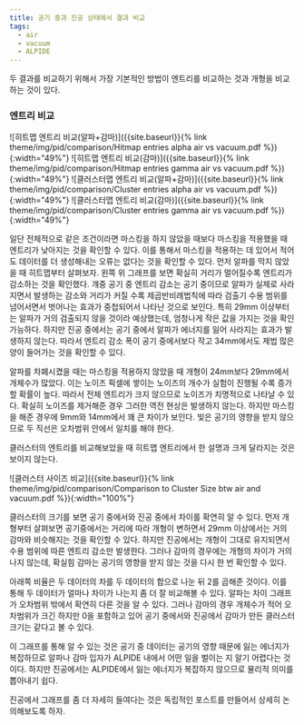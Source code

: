 ```yaml
---
title: 공기 중과 진공 상태에서 결과 비교
tags:
  - air
  - vacuum
  - ALPIDE
---
```


두 결과를 비교하기 위해서 가장 기본적인 방법이 엔트리를 비교하는 것과 개형을 비교하는 것이 있다.

### 엔트리 비교

![히트맵 엔트리 비교(알파+감마)]({{site.baseurl}}{% link theme/img/pid/comparison/Hitmap entries alpha air vs vacuum.pdf %}){:width="49%"}
![히트맵 엔트리 비교(감마)]({{site.baseurl}}{% link theme/img/pid/comparison/Hitmap entries gamma air vs vacuum.pdf %}){:width="49%"}
![클러스터맵 엔트리 비교(알파+감마)]({{site.baseurl}}{% link theme/img/pid/comparison/Cluster entries alpha air vs vacuum.pdf %}){:width="49%"}
![클러스터맵 엔트리 비교(감마)]({{site.baseurl}}{% link theme/img/pid/comparison/Cluster entries gamma air vs vacuum.pdf %}){:width="49%"}

일단 전체적으로 같은 조건이라면 마스킹을 하지 않았을 때보다 마스킹을 적용했을 때 엔트리가 낮아지는 것을 확인할 수 있다.
이를 통해서 마스킹을 적용하는 데 있어서 적어도 데이터를 더 생성해내는 오류는 없다는 것을 확인할 수 있다.
먼저 알파를 막지 않았을 때 히트맵부터 살펴보자.
왼쪽 위 그래프를 보면 확실히 거리가 멀어질수록 엔트리가 감소하는 것을 확인했다.
걔중 공기 중 엔트리 감소는 공기 중이므로 알파가 실제로 사라지면서 발생하는 감소와 거리가 커질 수록 제곱반비례법칙에 따라 검출기 수용 범위를 넘어서면서 벗어나는 효과가 중첩되어서 나타난 것으로 보인다.
특히 29mm 이상부터는 알파가 거의 검출되지 않을 것이라 예상했는데, 엄청나게 작은 값을 가지는 것을 확인가능하다.
하지만 진공 중에서는 공기 중에서 알파가 에너지를 잃어 사라지는 효과가 발생하지 않는다.
따라서 엔트리 감소 폭이 공기 중에서보다 작고 34mm에서도 제법 많은 양이 들어가는 것을 확인할 수 있다.

알파를 차폐시켰을 때는 마스킹을 적용하지 않았을 때 개형이 24mm보다 29mm에서 개체수가 많았다.
이는 노이즈 픽셀에 쌓이는 노이즈의 개수가 실험이 진행될 수록 증가할 확률이 높다.
따라서 전체 엔트리가 크지 않으므로 노이즈가 치명적으로 나타날 수 있다.
확실히 노이즈를 제거해준 경우 그러한 역전 현상은 발생하지 않는다.
하지만 마스킹을 해준 경우에 9mm와 14mm에서 꽤 큰 차이가 보인다.
빛은 공기의 영향을 받지 않으므로 두 직선은 오차범위 안에서 일치를 해야 한다.

클러스터의 엔트리를 비교해보았을 때 히트맵 엔트리에서 한 설명과 크게 달라지는 것은 보이지 않는다.

![클러스터 사이즈 비교]({{site.baseurl}}{% link theme/img/pid/comparison/Comparison to Cluster Size btw air and vacuum.pdf %}){:width="100%"}

클러스터의 크기를 보면 공기 중에서와 진공 중에서 차이를 확연히 알 수 있다.
먼저 개형부터 살펴보면 공기중에서는 거리에 따라 개형이 변하면서 29mm 이상에서는 거의 감마와 비슷해지는 것을 확인할 수 있다.
하지만 진공에서는 개형이 그대로 유지되면서 수용 범위에 따른 엔트리 감소만 발생한다.
그러나 감마의 경우에는 개형의 차이가 거의 나지 않는데, 확실힘 감마는 공기의 영향을 받지 않는 것을 다시 한 번 확인할 수 있다.

아래쪽 비율은 두 데이터의 차를 두 데이터의 합으로 나눈 뒤 2를 곱해준 것이다. 
이를 통해 두 데이터가 얼마나 차이가 나는지 좀 더 잘 비교해볼 수 있다.
알파는 차이 그래프가 오차범위 밖에서 확연히 다른 것을 알 수 있다.
그러나 감마의 경우 개체수가 적어 오차범위가 크긴 하지만 0을 포함하고 있어 공기 중에서와 진공에서 감마가 만든 클러스터 크기는 같다고 볼 수 있다.

이 그래프를 통해 알 수 있는 것은 공기 중 데이터는 공기의 영향 때문에 잃는 에너지가 복잡하므로 알파나 감마 입자가 ALPIDE 내에서 어떤 일을 벌이는 지 알기 어렵다는 것이다.
하지만 진공에서는 ALPIDE에서 잃는 에너지가 복잡하지 않으므로 물리적 의미를 뽑아내기 쉽다.

진공에서 그래프를 좀 더 자세히 들여다는 것은 독립적인 포스트를 만들어서 상세히 논의해보도록 하자.